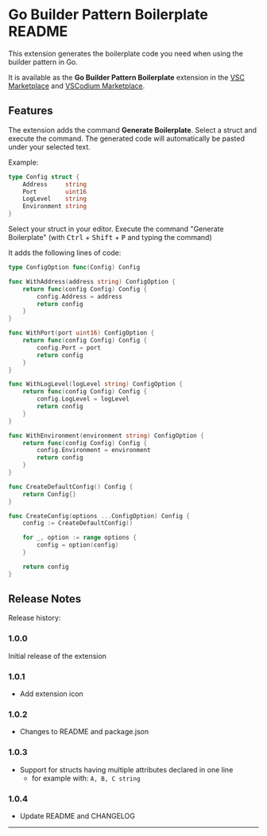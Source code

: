# Go Builder Pattern Boilerplate README

This extension generates the boilerplate code you need when using the builder pattern in Go.

It is available as the **Go Builder Pattern Boilerplate** extension in the [VSC Marketplace](https://marketplace.visualstudio.com/items?itemName=SammyColon.go-builder-pattern-boilerplate) and [VSCodium Marketplace](https://open-vsx.org/extension/SammyColon/go-builder-pattern-boilerplate).

## Features

The extension adds the command **Generate Boilerplate**. Select a struct and execute the command. The generated code will automatically be pasted under your selected text.

Example:

```go
type Config struct {
	Address     string
	Port        uint16
	LogLevel    string
	Environment string
}
```

Select your struct in your editor. Execute the command "Generate Boilerplate" (with <kbd>Ctrl</kbd> + <kbd>Shift</kbd> + <kbd>P</kbd> and typing the command)

It adds the following lines of code:

```go
type ConfigOption func(Config) Config

func WithAddress(address string) ConfigOption {
	return func(config Config) Config {
		config.Address = address
		return config
	}
}

func WithPort(port uint16) ConfigOption {
	return func(config Config) Config {
		config.Port = port
		return config
	}
}

func WithLogLevel(logLevel string) ConfigOption {
	return func(config Config) Config {
		config.LogLevel = logLevel
		return config
	}
}

func WithEnvironment(environment string) ConfigOption {
	return func(config Config) Config {
		config.Environment = environment
		return config
	}
}

func CreateDefaultConfig() Config {
	return Config{}
}

func CreateConfig(options ...ConfigOption) Config {
	config := CreateDefaultConfig()

	for _, option := range options {
		config = option(config)
	}

	return config
}
```

## Release Notes

Release history:

### 1.0.0

Initial release of the extension

### 1.0.1

- Add extension icon

### 1.0.2

- Changes to README and package.json
  
### 1.0.3

- Support for structs having multiple attributes declared in one line
  - for example with: `A, B, C string`

### 1.0.4

- Update README and CHANGELOG

---